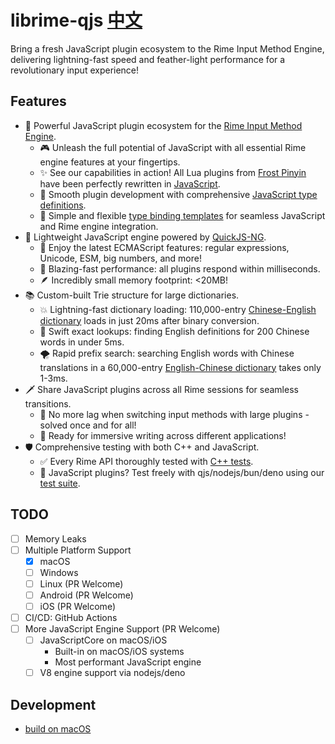 # librime-qjs   [中文](./doc/readme-cn.md)

Bring a fresh JavaScript plugin ecosystem to the Rime Input Method Engine, delivering lightning-fast speed and feather-light performance for a revolutionary input experience!

## Features

- 🔌 Powerful JavaScript plugin ecosystem for the [Rime Input Method Engine](https://github.com/rime/librime).
  - 🎮 Unleash the full potential of JavaScript with all essential Rime engine features at your fingertips.
  - ✨ See our capabilities in action! All Lua plugins from [Frost Pinyin](https://github.com/gaboolic/rime-frost) have been perfectly rewritten in [JavaScript](https://github.com/HuangJian/rime-frost/tree/hj/js).
  - 📝 Smooth plugin development with comprehensive [JavaScript type definitions](./contrib/rime.d.ts).
  - 🔄 Simple and flexible [type binding templates](./src/helpers/qjs_macros.h) for seamless JavaScript and Rime engine integration.
- 🚀 Lightweight JavaScript engine powered by [QuickJS-NG](https://github.com/quickjs-ng/quickjs).
  - 💪 Enjoy the latest ECMAScript features: regular expressions, Unicode, ESM, big numbers, and more!
  - 🚄 Blazing-fast performance: all plugins respond within milliseconds.
  - 🪶 Incredibly small memory footprint: <20MB!
- 📚 Custom-built Trie structure for large dictionaries.
  - 💥 Lightning-fast dictionary loading: 110,000-entry [Chinese-English dictionary](https://www.mdbg.net/chinese/dictionary?page=cc-cedict) loads in just 20ms after binary conversion.
  - 🎯 Swift exact lookups: finding English definitions for 200 Chinese words in under 5ms.
  - 🌪️ Rapid prefix search: searching English words with Chinese translations in a 60,000-entry [English-Chinese dictionary](https://github.com/skywind3000/ECDICT) takes only 1-3ms.
- 🗡️ Share JavaScript plugins across all Rime sessions for seamless transitions.
  - 🎉 No more lag when switching input methods with large plugins - solved once and for all!
  - 🚀 Ready for immersive writing across different applications!
- 🛡️ Comprehensive testing with both C++ and JavaScript.
  - ✅ Every Rime API thoroughly tested with [C++ tests](./tests/).
  - 🧪 JavaScript plugins? Test freely with qjs/nodejs/bun/deno using our [test suite](https://github.com/HuangJian/rime-frost/tree/hj/js/tests).

## TODO
- [ ] Memory Leaks
- [ ] Multiple Platform Support
  - [x] macOS
  - [ ] Windows
  - [ ] Linux (PR Welcome)
  - [ ] Android (PR Welcome)
  - [ ] iOS (PR Welcome)
- [ ] CI/CD: GitHub Actions
- [ ] More JavaScript Engine Support (PR Welcome)
  - [ ] JavaScriptCore on macOS/iOS
    - Built-in on macOS/iOS systems
    - Most performant JavaScript engine
  - [ ] V8 engine support via nodejs/deno

## Development
- [build on macOS](./doc/build-macos.md)
